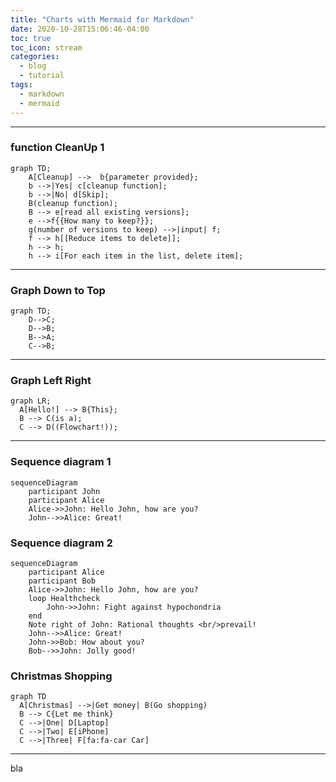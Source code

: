 ```yaml
---
title: "Charts with Mermaid for Markdown"
date: 2020-10-28T15:06:46-04:00
toc: true
toc_icon: stream
categories:
  - blog
  - tutorial
tags:
  - markdown
  - mermaid
---
```




---

### function CleanUp 1

```mermaid
graph TD;
    A[Cleanup] -->  b{parameter provided};
    b -->|Yes| c[cleanup function];
    b -->|No| d[Skip];
    B(cleanup function);
    B --> e[read all existing versions];
    e -->f{{How many to keep?}};
    g(number of versions to keep) -->|input| f;
    f --> h[[Reduce items to delete]];
    h --> h;
    h --> i[For each item in the list, delete item];
```

---

### Graph Down to Top

```mermaid
graph TD;
    D-->C;
    D-->B;
    B-->A;
    C-->B;
```

---

### Graph Left Right

```mermaid
graph LR;
  A[Hello!] --> B{This};
  B --> C(is a);
  C --> D((Flowchart!));
```

---

### Sequence diagram 1

```mermaid
sequenceDiagram
    participant John
    participant Alice
    Alice->>John: Hello John, how are you?
    John-->>Alice: Great!
```

### Sequence diagram 2


```mermaid
sequenceDiagram
    participant Alice
    participant Bob
    Alice->>John: Hello John, how are you?
    loop Healthcheck
        John->>John: Fight against hypochondria
    end
    Note right of John: Rational thoughts <br/>prevail!
    John-->>Alice: Great!
    John->>Bob: How about you?
    Bob-->>John: Jolly good!
```

### Christmas Shopping

```mermaid
graph TD
  A[Christmas] -->|Get money| B(Go shopping)
  B --> C{Let me think}
  C -->|One| D[Laptop]
  C -->|Two| E[iPhone]
  C -->|Three| F[fa:fa-car Car]
```





---

bla
